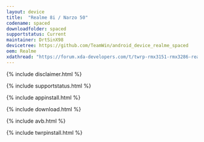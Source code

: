 ```yaml
---
layout: device
title:  "Realme 8i / Narzo 50"
codename: spaced
downloadfolder: spaced
supportstatus: Current
maintainer: DrtSinX98
devicetree: https://github.com/TeamWin/android_device_realme_spaced
oem: Realme
xdathread: "https://forum.xda-developers.com/t/twrp-rmx3151-rmx3286-realme-8i-narzo-50-twrp-recovery-unofficial.4369407/"
---
```


{% include disclaimer.html %}

{% include supportstatus.html %}

{% include appinstall.html %}

{% include download.html %}

{% include avb.html %}

{% include twrpinstall.html %}
